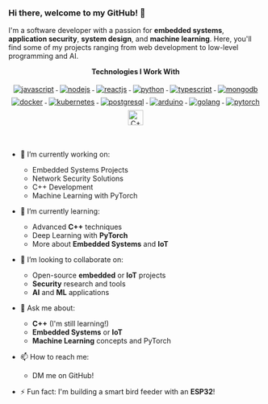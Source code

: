### Hi there, welcome to my GitHub! 👋

I'm a software developer with a passion for **embedded systems**, **application security**, **system design**, and **machine learning**. Here, you'll find some of my projects ranging from web development to low-level programming and AI.

<p align="center"> 
  <strong>Technologies I Work With</strong>
</p>

<p align="center">
  <a href="https://www.javascript.com/">
    <img src="https://www.vectorlogo.zone/logos/javascript/javascript-ar21.svg" alt="javascript" style="vertical-align:top; margin:4px">
  </a>
  
  <a href="https://nodejs.org/en/">
    <img src="https://www.vectorlogo.zone/logos/nodejs/nodejs-ar21.svg" alt="nodejs" style="vertical-align:top; margin:4px">
  </a>
  
  <a href="https://reactjs.org/">
    <img src="https://www.vectorlogo.zone/logos/reactjs/reactjs-ar21.svg" alt="reactjs" style="vertical-align:top; margin:4px">
  </a>
  
  <a href="https://www.python.org/">
    <img src="https://www.vectorlogo.zone/logos/python/python-ar21.svg" alt="python" style="vertical-align:top; margin:4px">
  </a>
  
  <a href="https://www.typescriptlang.org/">
    <img src="https://www.vectorlogo.zone/logos/typescriptlang/typescriptlang-ar21.svg" alt="typescript" style="vertical-align:top; margin:4px;">
  </a>
  
  <a href="https://www.mongodb.com/">
    <img src="https://www.vectorlogo.zone/logos/mongodb/mongodb-ar21.svg" alt="mongodb" style="vertical-align:top; margin:4px;">
  </a>
  
  <a href="https://hub.docker.com/">
    <img src="https://www.vectorlogo.zone/logos/docker/docker-ar21.svg" alt="docker" style="vertical-align:top; margin:4px">
  </a>
  
  <a href="https://kubernetes.io">
    <img src="https://www.vectorlogo.zone/logos/kubernetes/kubernetes-ar21.svg" alt="kubernetes" style="vertical-align:top; margin:4px">
  </a>
  
  <a href="https://www.postgresql.org/">
    <img src="https://www.vectorlogo.zone/logos/postgresql/postgresql-ar21.svg" alt="postgresql" style="vertical-align:top; margin:4px">
  </a>
  
  <a href="https://www.arduino.cc/">
    <img src="https://www.vectorlogo.zone/logos/arduino/arduino-ar21.svg" alt="arduino" style="vertical-align:top; margin:4px">
  </a>
  
  <a href="https://golang.org/">
    <img src="https://www.vectorlogo.zone/logos/golang/golang-ar21.svg" alt="golang" style="vertical-align:top; margin:4px">
  </a>
  
  <a href="https://pytorch.org/">
    <img src="https://www.vectorlogo.zone/logos/pytorch/pytorch-ar21.svg" alt="pytorch" style="vertical-align:top; margin:4px">
  </a>

  <a href="https://isocpp.org/">
    <img src="https://raw.githubusercontent.com/isocpp/logos/master/cpp_logo.png" alt="C++" style="vertical-align:top; margin:4px; width:30px; height:auto;">
  </a>


</p>

<br/>

- 🔭 I’m currently working on:
  - Embedded Systems Projects
  - Network Security Solutions
  - C++ Development
  - Machine Learning with PyTorch

- 🌱 I’m currently learning:
  - Advanced **C++** techniques
  - Deep Learning with **PyTorch**
  - More about **Embedded Systems** and **IoT**

- 👯 I’m looking to collaborate on:
  - Open-source **embedded** or **IoT** projects
  - **Security** research and tools
  - **AI** and **ML** applications

- 💬 Ask me about:
  - **C++** (I'm still learning!)
  - **Embedded Systems** or **IoT**
  - **Machine Learning** concepts and PyTorch

- 📫 How to reach me: 
  - DM me on GitHub!

- ⚡ Fun fact: I'm building a smart bird feeder with an **ESP32**!

<!--
**DoctorZulu/DoctorZulu** is a ✨ _special_ ✨ repository because its `README.md` (this file) appears on your GitHub profile.

Here are some ideas to get you started:
- 🔭 I’m currently working on ...
- 🌱 I’m currently learning ...
- 👯 I’m looking to collaborate on ...
- 🤔 I’m looking for help with ...
- 💬 Ask me about ...
- 📫 How to reach me: ...
- 😄 Pronouns: ...
- ⚡ Fun fact: ...
-->
